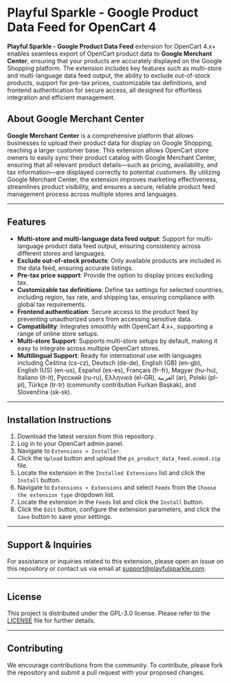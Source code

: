 # Playful Sparkle - Google Product Data Feed for OpenCart 4

**Playful Sparkle - Google Product Data Feed** extension for OpenCart 4.x+ enables seamless export of OpenCart product data to **Google Merchant Center**, ensuring that your products are accurately displayed on the Google Shopping platform. The extension includes key features such as multi-store and multi-language data feed output, the ability to exclude out-of-stock products, support for pre-tax prices, customizable tax definitions, and frontend authentication for secure access, all designed for effortless integration and efficient management.

## About Google Merchant Center

**Google Merchant Center** is a comprehensive platform that allows businesses to upload their product data for display on Google Shopping, reaching a larger customer base. This extension allows OpenCart store owners to easily sync their product catalog with Google Merchant Center, ensuring that all relevant product details—such as pricing, availability, and tax information—are displayed correctly to potential customers. By utilizing Google Merchant Center, the extension improves marketing effectiveness, streamlines product visibility, and ensures a secure, reliable product feed management process across multiple stores and languages.

---

## Features

- **Multi-store and multi-language data feed output**: Support for multi-language product data feed output, ensuring consistency across different stores and languages.
- **Exclude out-of-stock products**: Only available products are included in the data feed, ensuring accurate listings.
- **Pre-tax price support**: Provide the option to display prices excluding tax.
- **Customizable tax definitions**: Define tax settings for selected countries, including region, tax rate, and shipping tax, ensuring compliance with global tax requirements.
- **Frontend authentication**: Secure access to the product feed by preventing unauthorized users from accessing sensitive data.
- **Compatibility**: Integrates smoothly with OpenCart 4.x+, supporting a range of online store setups.
- **Multi-store Support**: Supports multi-store setups by default, making it easy to integrate across multiple OpenCart stores.
- **Multilingual Support**: Ready for international use with languages including Čeština (cs-cz), Deutsch (de-de), English (GB) (en-gb), English (US) (en-us), Español (es-es), Français (fr-fr), Magyar (hu-hu), Italiano (it-it), Русский (ru-ru), Ελληνικά (el-GR), العربية (ar), Polski (pl-pl), Türkçe (tr-tr) (community contribution Furkan Başkak), and Slovenčina (sk-sk).

---

## Installation Instructions

1. Download the latest version from this repository.
2. Log in to your OpenCart admin panel.
3. Navigate to `Extensions > Installer`.
4. Click the `Upload` button and upload the `ps_product_data_feed.ocmod.zip` file.
5. Locate the extension in the `Installed Extensions` list and click the `Install` button.
6. Navigate to `Extensions > Extensions` and select `Feeds` from the `Choose the extension type` dropdown list.
7. Locate the extension in the `Feeds` list and click the `Install` button.
8. Click the `Edit` button, configure the extension parameters, and click the `Save` button to save your settings.

---

## Support & Inquiries

For assistance or inquiries related to this extension, please open an issue on this repository or contact us via email at [support@playfulsparkle.com](mailto:support@playfulsparkle.com).

---

## License

This project is distributed under the GPL-3.0 license. Please refer to the [LICENSE](./LICENSE) file for further details.

---

## Contributing

We encourage contributions from the community. To contribute, please fork the repository and submit a pull request with your proposed changes.
